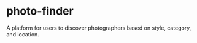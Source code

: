 # photo-finder
A platform for users to discover photographers based on style, category, and location.
